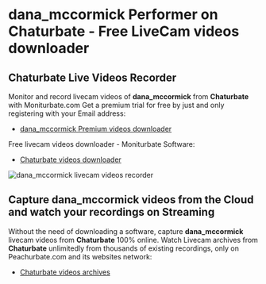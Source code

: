# dana_mccormick Performer on Chaturbate - Free LiveCam videos downloader

## Chaturbate Live Videos Recorder

Monitor and record livecam videos of **dana_mccormick** from **Chaturbate** with Moniturbate.com
Get a premium trial for free by just and only registering with your Email address:
* [dana_mccormick Premium videos downloader](https://moniturbate.com/request-demo-licence-key.html)

Free livecam videos downloader - Moniturbate Software:
* [Chaturbate videos downloader](https://moniturbate.com/moniturbate-download-software.html)

![dana_mccormick livecam videos recorder](https://peachurnet.com/templates/moniturbate-software.png)


## Capture dana_mccormick videos from the Cloud and watch your recordings on Streaming

Without the need of downloading a software, capture **dana_mccormick** livecam videos from **Chaturbate** 100% online.
Watch Livecam archives from **Chaturbate** unlimitedly from thousands of existing recordings, only on Peachurbate.com and its websites network:
* [Chaturbate videos archives](https://peachurnet.com/)